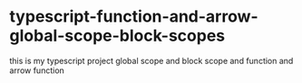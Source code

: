 # typescript-function-and-arrow-global-scope-block-scopes
this is my typescript project global scope and block scope and function and arrow function
